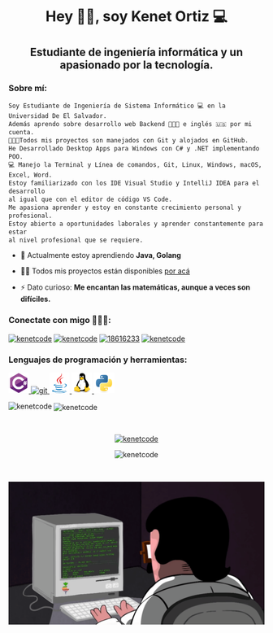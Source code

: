 <h1 align="center">Hey 👋🏻, soy Kenet Ortiz 💻</h1>
<h2 align="center">Estudiante de ingeniería informática y un apasionado por la tecnología.</h2>
<h3 align="left">Sobre mí: </h3>

```
Soy Estudiante de Ingeniería de Sistema Informático 💻 en la Universidad De El Salvador.
Además aprendo sobre desarrollo web Backend 👨🏻‍💻 e inglés 🇺🇸 por mi cuenta. 
👨🏻‍💻Todos mis proyectos son manejados con Git y alojados en GitHub. 
He Desarrollado Desktop Apps para Windows con C# y .NET implementando POO. 
💻 Manejo la Terminal y Línea de comandos, Git, Linux, Windows, macOS, Excel, Word. 
Estoy familiarizado con los IDE Visual Studio y IntelliJ IDEA para el desarrollo 
al igual que con el editor de código VS Code.
Me apasiona aprender y estoy en constante crecimiento personal y profesional.
Estoy abierto a oportunidades laborales y aprender constantemente para estar 
al nivel profesional que se requiere.
```

- 🌱 Actualmente estoy aprendiendo **Java, Golang**

- 👨‍💻 Todos mis proyectos están disponibles [por acá](https://github.com/kenetcode)
  
- ⚡ Dato curioso: **Me encantan las matemáticas, aunque a veces son difíciles.**

<h3 align="left">Conectate con migo 👨🏻‍💻:</h3>
<p align="left">
<a href="https://twitter.com/kenetcode" target="blank"><img align="center" src="https://raw.githubusercontent.com/rahuldkjain/github-profile-readme-generator/master/src/images/icons/Social/twitter.svg" alt="kenetcode" height="30" width="40" /></a>
<a href="https://www.linkedin.com/in/kenetcode/" target="blank"><img align="center" src="https://raw.githubusercontent.com/rahuldkjain/github-profile-readme-generator/master/src/images/icons/Social/linked-in-alt.svg" alt="kenetcode" height="30" width="40" /></a>
<a href="https://stackoverflow.com/users/18616233/kenetcode" target="blank"><img align="center" src="https://raw.githubusercontent.com/rahuldkjain/github-profile-readme-generator/master/src/images/icons/Social/stack-overflow.svg" alt="18616233" height="30" width="40" /></a>
<a href="https://instagram.com/kenetcode" target="blank"><img align="center" src="https://raw.githubusercontent.com/rahuldkjain/github-profile-readme-generator/master/src/images/icons/Social/instagram.svg" alt="kenetcode" height="30" width="40" /></a>
</p>

<h3 align="left">Lenguajes de programación y herramientas:</h3>
<p align="left"> <a href="https://www.w3schools.com/cs/" target="_blank" rel="noreferrer"> <img src="https://raw.githubusercontent.com/devicons/devicon/master/icons/csharp/csharp-original.svg" alt="csharp" width="40" height="40"/> </a> <!-- <a href="https://dotnet.microsoft.com/" target="_blank" rel="noreferrer"> <img src="https://raw.githubusercontent.com/devicons/devicon/master/icons/dot-net/dot-net-original-wordmark.svg" alt="dotnet" width="40" height="40"/> --> </a> <a href="https://git-scm.com/" target="_blank" rel="noreferrer"> <img src="https://www.vectorlogo.zone/logos/git-scm/git-scm-icon.svg" alt="git" width="40" height="40"/> </a> <a href="https://www.java.com" target="_blank" rel="noreferrer"> <img src="https://raw.githubusercontent.com/devicons/devicon/master/icons/java/java-original.svg" alt="java" width="40" height="40"/> </a> <a href="https://www.linux.org/" target="_blank" rel="noreferrer"> <img src="https://raw.githubusercontent.com/devicons/devicon/master/icons/linux/linux-original.svg" alt="linux" width="40" height="40"/> </a> <a href="https://www.python.org" target="_blank" rel="noreferrer"> <img src="https://raw.githubusercontent.com/devicons/devicon/master/icons/python/python-original.svg" alt="python" width="40" height="40"/> </a> </p>

<p><img align="left" src="https://github-readme-stats.vercel.app/api/top-langs?username=kenetcode&show_icons=true&locale=en&layout=compact" alt="kenetcode" /></p>

<p>&nbsp;<img align="center" src="https://github-readme-stats.vercel.app/api?username=kenetcode&show_icons=true&theme=tokyonight&locale=en" alt="kenetcode" /></p>

<br>
<p align="center"> <a href="https://twitter.com/kenetcode" target="blank"><img src="https://img.shields.io/twitter/follow/kenetcode?logo=twitter&style=for-the-badge" alt="kenetcode" /></a>
<br>
<p align="center"> <img src="https://komarev.com/ghpvc/?username=kenetcode&label=Profile%20views&color=0e75b6&style=flat" alt="kenetcode" /> </p>

<br>

![Este es un Giff](https://github.com/kenetcode/kenetcode/blob/main/images/ProgramerImage.gif)

<!--
**kenetcode/kenetcode** is a ✨ _special_ ✨ repository because its `README.md` (this file) appears on your GitHub profile.

Here are some ideas to get you started:

- 🔭 I’m currently working on ...
- 🌱 I’m currently learning ...
- 👯 I’m looking to collaborate on ...
- 🤔 I’m looking for help with ...
- 💬 Ask me about ...
- 📫 How to reach me: ...
- 😄 Pronouns: ...
- ⚡ Fun fact: ...
-->
